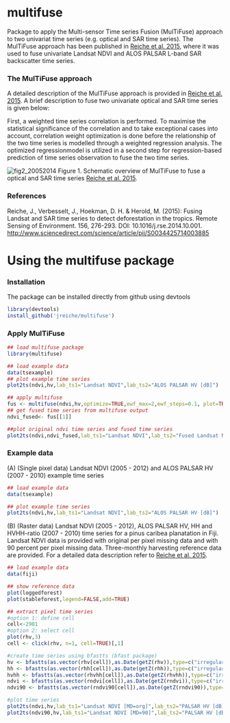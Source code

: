 # multifuse

Package to apply the Multi-sensor Time series Fusion (MulTiFuse) approach to two univariat time series (e.g. optical and SAR time series). 
The MulTiFuse approach has been published in [Reiche et al. 2015](http://www.sciencedirect.com/science/article/pii/S0034425714003885), 
where it was used to fuse univariate Landsat NDVI and ALOS PALSAR L-band SAR backscatter time series.

### The MulTiFuse approach
A detailed description of the MulTiFuse approach is provided in [Reiche et al. 2015](http://www.sciencedirect.com/science/article/pii/S0034425714003885). A brief description to fuse two univariate optical and SAR time series is given below:


First, a weighted time series correlation is performed. To maximise the statistical significance of the correlation and to take exceptional cases into account, correlation weight optimization is done before the relationship of the two time series is modelled through a weighted regression analysis. 
The optimized regressionmodel is utilized in a second step for regression-based prediction of time series observation to fuse the two time series.


![fig2_20052014](https://cloud.githubusercontent.com/assets/6399980/7251311/77775dc4-e82a-11e4-8b6b-083cc9051fb8.jpg)
Figure 1. Schematic overview of MulTiFuse to fuse a optical and SAR time series [Reiche et al. 2015](http://www.sciencedirect.com/science/article/pii/S0034425714003885).


### References

Reiche, J., Verbesselt, J., Hoekman, D. H. & Herold, M. (2015): Fusing Landsat and SAR time series to detect deforestation in the tropics. Remote Sensing of Environment. 156, 276-293. DOI: 10.1016/j.rse.2014.10.001. http://www.sciencedirect.com/science/article/pii/S0034425714003885 

# Using the multifuse package

### Installation
The package can be installed directly from github using devtools
```r
library(devtools)
install_github('jreiche/multifuse')
```
### Apply MulTiFuse
````r
## load multifuse package
library(multifuse)

## load example data
data(tsexample)
## plot example time series
plot2ts(ndvi,hv,lab_ts1="Landsat NDVI",lab_ts2="ALOS PALSAR HV [dB]")

## apply multifuse
fus <- multifuse(ndvi,hv,optimize=TRUE,ewf_max=2,ewf_steps=0.1, plot=TRUE)
## get fused time series from multifuse output
ndvi_fused<- fus[[1]]

##plot original ndvi time series and fused time series
plot2ts(ndvi,ndvi_fused,lab_ts1="Landsat NDVI",lab_ts2="Fused Landsat NDVI",ylim_ts1=c(0.3,0.9),ylim_ts2=c(0.3,0.9))

````

### Example data
(A) (Single pixel data) Landsat NDVI (2005 - 2012) and ALOS PALSAR HV (2007 - 2010) example time series
```r
## load example data
data(tsexample)

## plot example time series
plot2ts(ndvi,hv,lab_ts1="Landsat NDVI",lab_ts2="ALOS PALSAR HV [dB]")
```
(B) (Raster data) Landsat NDVI (2005 - 2012), ALOS PALSAR HV, HH and HVHH-ratio (2007 - 2010) time series for a pinus caribea planatation in Fiji. Landsat NDVI data is provided with original per pixel missing data and with 90 percent per pixel missing data. Three-monthly harvesting reference data are provided. For a detailed data description refer to [Reiche et al. 2015](http://www.sciencedirect.com/science/article/pii/S0034425714003885). 
```r
## load example data
data(fiji)

## show reference data
plot(loggedforest)
plot(stableforest,legend=FALSE,add=TRUE)

## extract pixel time series
#option 1: define cell  
cell<-2901
#option 2: select cell  
plot(rhv,3)
cell <- click(rhv, n=1, cell=TRUE)[,1]

#create time series using bfastts (bfast package)
hv <- bfastts(as.vector(rhv[cell]),as.Date(getZ(rhv)),type=c("irregular"))
hh <- bfastts(as.vector(rhh[cell]),as.Date(getZ(rhh)),type=c("irregular"))
hvhh <- bfastts(as.vector(rhvhh[cell]),as.Date(getZ(rhvhh)),type=c("irregular"))
ndvi <- bfastts(as.vector(rndvi[cell]),as.Date(getZ(rndvi)),type=c("irregular"))
ndvi90 <- bfastts(as.vector(rndvi90[cell]),as.Date(getZ(rndvi90)),type=c("irregular"))

#plot time series
plot2ts(ndvi,hv,lab_ts1="Landsat NDVI [MD=org]",lab_ts2="PALSAR HV [dB]")
plot2ts(ndvi90,hv,lab_ts1="Landsat NDVI [MD=90]",lab_ts2="PALSAR HV [dB]")
```

